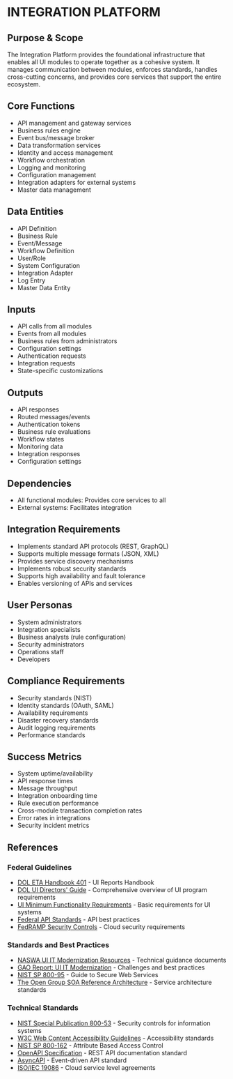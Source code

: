 # INTEGRATION PLATFORM

## Purpose & Scope
The Integration Platform provides the foundational infrastructure that enables all UI modules to operate together as a cohesive system. It manages communication between modules, enforces standards, handles cross-cutting concerns, and provides core services that support the entire ecosystem.

## Core Functions
- API management and gateway services
- Business rules engine
- Event bus/message broker
- Data transformation services
- Identity and access management
- Workflow orchestration
- Logging and monitoring
- Configuration management
- Integration adapters for external systems
- Master data management

## Data Entities
- API Definition
- Business Rule
- Event/Message
- Workflow Definition
- User/Role
- System Configuration
- Integration Adapter
- Log Entry
- Master Data Entity

## Inputs
- API calls from all modules
- Events from all modules
- Business rules from administrators
- Configuration settings
- Authentication requests
- Integration requests
- State-specific customizations

## Outputs
- API responses
- Routed messages/events
- Authentication tokens
- Business rule evaluations
- Workflow states
- Monitoring data
- Integration responses
- Configuration settings

## Dependencies
- All functional modules: Provides core services to all
- External systems: Facilitates integration

## Integration Requirements
- Implements standard API protocols (REST, GraphQL)
- Supports multiple message formats (JSON, XML)
- Provides service discovery mechanisms
- Implements robust security standards
- Supports high availability and fault tolerance
- Enables versioning of APIs and services

## User Personas
- System administrators
- Integration specialists
- Business analysts (rule configuration)
- Security administrators
- Operations staff
- Developers

## Compliance Requirements
- Security standards (NIST)
- Identity standards (OAuth, SAML)
- Availability requirements
- Disaster recovery standards
- Audit logging requirements
- Performance standards

## Success Metrics
- System uptime/availability
- API response times
- Message throughput
- Integration onboarding time
- Rule execution performance
- Cross-module transaction completion rates
- Error rates in integrations
- Security incident metrics

## References

### Federal Guidelines
- [DOL ETA Handbook 401](https://oui.doleta.gov/dmstree/handbooks/401/401_toc.asp) - UI Reports Handbook
- [DOL UI Directors' Guide](https://oui.doleta.gov/unemploy/pdf/directorguide.pdf) - Comprehensive overview of UI program requirements
- [UI Minimum Functionality Requirements](https://www.dol.gov/agencies/eta/advisories) - Basic requirements for UI systems
- [Federal API Standards](https://digital.gov/resources/federal-web-developers-community/) - API best practices
- [FedRAMP Security Controls](https://www.fedramp.gov/documents/) - Cloud security requirements

### Standards and Best Practices
- [NASWA UI IT Modernization Resources](https://www.naswa.org/resources) - Technical guidance documents
- [GAO Report: UI IT Modernization](https://www.gao.gov/products/gao-12-957) - Challenges and best practices
- [NIST SP 800-95](https://csrc.nist.gov/publications/detail/sp/800-95/final) - Guide to Secure Web Services
- [The Open Group SOA Reference Architecture](https://www.opengroup.org/soa/source-book/soa_refarch/index.htm) - Service architecture standards

### Technical Standards
- [NIST Special Publication 800-53](https://csrc.nist.gov/publications/detail/sp/800-53/rev-5/final) - Security controls for information systems
- [W3C Web Content Accessibility Guidelines](https://www.w3.org/WAI/standards-guidelines/wcag/) - Accessibility standards
- [NIST SP 800-162](https://csrc.nist.gov/publications/detail/sp/800-162/final) - Attribute Based Access Control
- [OpenAPI Specification](https://spec.openapis.org/oas/latest.html) - REST API documentation standard
- [AsyncAPI](https://www.asyncapi.com/docs/specifications/latest) - Event-driven API standard
- [ISO/IEC 19086](https://www.iso.org/standard/67545.html) - Cloud service level agreements